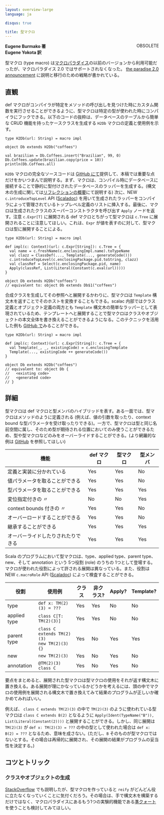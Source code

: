 ```yaml
---
layout: overview-large
language: ja

disqus: true

title: 型マクロ
---
```

<span class="label important" style="float: right;">OBSOLETE</span>

**Eugene Burmako 著**<br>
**Eugene Yokota 訳**

型マクロ (type macro) は[マクロパラダイス](/ja/overviews/macros/paradise.html)の以前のバージョンから利用可能だったが、マクロパラダイス 2.0 ではサポートされなくなった。
[the paradise 2.0 announcement](http://scalamacros.org/news/2013/08/05/macro-paradise-2.0.0-snapshot.html) に説明と移行のための戦略が書かれている。

## 直観

def マクロがコンパイラが特定をメソッドの呼び出しを見つけた時にカスタム関数を実行させることができるように、型マクロは特定の型が使われた時にコンパイラにフックできる。以下のコードの抜粋は、データベースのテーブルから簡単な CRUD 機能を持ったケースクラスを生成する `H2Db` マクロの定義と使用例を示す。

    type H2Db(url: String) = macro impl

    object Db extends H2Db("coffees")

    val brazilian = Db.Coffees.insert("Brazilian", 99, 0)
    Db.Coffees.update(brazilian.copy(price = 10))
    println(Db.Coffees.all)

`H2Db` マクロの完全なソースコードは [GitHub にて](https://github.com/xeno-by/typemacros-h2db)提供して、本稿では重要な点だけをかいつまんで説明する。まず、マクロは、コンパイル時にデータベースに接続することで静的に型付けされたデータベースのラッパーを生成する。(構文木の生成に関しては[リフレクションの概要](http://docs.scala-lang.org/ja/overviews/reflection/overview.html)にて説明する) 次に、<span class="label success">NEW</span> `c.introduceTopLevel` API ([Scaladoc](https://scala-webapps.epfl.ch/jenkins/view/misc/job/macro-paradise211-nightly-main/ws/dists/latest/doc/scala-devel-docs/api/index.html#scala.reflect.macros.Synthetics)) を用いて生成されたラッパーをコンパイラによって管理されているトップレベル定義のリストに挿入する。最後に、マクロは生成されたクラスのスーパーコンストラクタを呼び出す `Apply` ノードを返す。<span class="label warning">注意</span> `c.Expr[T]` に展開される def マクロとちがって型マクロは `c.Tree` に展開されることに注意してほしい。これは、`Expr` が値を表すのに対して、型マクロは型に展開することによる。

    type H2Db(url: String) = macro impl

    def impl(c: Context)(url: c.Expr[String]): c.Tree = {
      val name = c.freshName(c.enclosingImpl.name).toTypeName
      val clazz = ClassDef(..., Template(..., generateCode()))
      c.introduceTopLevel(c.enclosingPackage.pid.toString, clazz)
      val classRef = Select(c.enclosingPackage.pid, name)
      Apply(classRef, List(Literal(Constant(c.eval(url)))))
    }

    object Db extends H2Db("coffees")
    // equivalent to: object Db extends Db$1("coffees")

合成クラスを生成してその参照へと展開するかわりに、型マクロは `Template` 構文木を返すことでそのホストを変換することもできる。scalac 内部ではクラス定義とオブジェクト定義の両方とも `Template` 構文木の簡単なラッパーとして表現されているため、テンプレートへと展開することで型マクロはクラスやオブジェクトの本文全体を書き換えることができるようになる。このテクニックを活用した例も [GitHub で](https://github.com/xeno-by/typemacros-lifter)みることができる。

    type H2Db(url: String) = macro impl

    def impl(c: Context)(url: c.Expr[String]): c.Tree = {
      val Template(_, _, existingCode) = c.enclosingTemplate
      Template(..., existingCode ++ generateCode())
    }

    object Db extends H2Db("coffees")
    // equivalent to: object Db {
    //   <existing code>
    //   <generated code>
    // }

## 詳細

型マクロは def マクロと型メンバのハイブリッドを表す。ある一面では、型マクロはメソッドのように定義される (例えば、値の引数を取ったり、context bound な型パラメータを受け取ったりできる)。一方で、型マクロは型と同じ名前空間に属し、そのため型が期待される位置においてのみ使うことができるため、型や型マクロなどのみをオーバーライドすることができる。(より網羅的な例は [GitHub](https://github.com/scalamacros/kepler/blob/paradise/macros211/test/files/run/macro-typemacros-used-in-funny-places-a/Test_2.scala) を参照してほしい)

<table>
<thead>
<tr><th>機能</th><th>def マクロ</th><th>型マクロ</th><th>型メンバ</th></tr>
</thead>
<tbody>
<tr><td>定義と実装に分かれている</td><td>Yes</td><td>Yes</td><td>No</td></tr>
<tr><td>値パラメータを取ることができる</td><td>Yes</td><td>Yes</td><td>No</td></tr>
<tr><td>型パラメータを取ることができる</td><td>Yes</td><td>Yes</td><td>Yes</td></tr>
<tr><td>変位指定付きの 〃</td><td>No</td><td>No</td><td>Yes</td></tr>
<tr><td>context bounds 付きの 〃</td><td>Yes</td><td>Yes</td><td>No</td></tr>
<tr><td>オーバーロードすることができる</td><td>Yes</td><td>Yes</td><td>No</td></tr>
<tr><td>継承することができる</td><td>Yes</td><td>Yes</td><td>Yes</td></tr>
<tr><td>オーバーライドしたりされたりできる</td><td>Yes</td><td>Yes</td><td>Yes</td></tr>
</tbody>
</table>

Scala のプログラムにおいて型マクロは、type、applied type、parent type、new、そして annotation という 5つ役割 (role) のうちの 1つとして登場する。マクロが使われた役割によって許される展開は異なっている。また、役割は　<span class="label success">NEW</span> `c.macroRole` API ([Scaladoc](https://scala-webapps.epfl.ch/jenkins/view/misc/job/macro-paradise211-nightly-main/ws/dists/latest/doc/scala-devel-docs/api/index.html#scala.reflect.macros.Enclosures)) によって検査することができる。

<table>
<thead>
<tr><th>役割</th><th>使用例</th><th>クラス</th><th>非クラス?</th><th>Apply?</th><th>Template?</th></tr>
</thead>
<tbody>
<tr><td>type         </td><td><code>def x: TM(2)(3) = ???</code></td><td>Yes</td><td>Yes</td><td>No</td><td>No</td></tr>
<tr><td>applied type </td><td><code>class C[T: TM(2)(3)]</code></td><td>Yes</td><td>Yes</td><td>No</td><td>No</td></tr>
<tr><td>parent type  </td><td><code>class C extends TM(2)(3)</code><br/><code>new TM(2)(3){}</code></td><td>Yes</td><td>No</td><td>Yes</td><td>Yes</td></tr>
<tr><td>new          </td><td><code>new TM(2)(3)</code></td><td>Yes</td><td>No</td><td>Yes</td><td>No</td></tr>
<tr><td>annotation   </td><td><code>@TM(2)(3) class C</code></td><td>Yes</td><td>No</td><td>Yes</td><td>No</td></tr>
</tbody>
</table>

要点をまとめると、展開された型マクロは型マクロの使用をそれが返す構文木に置き換える。ある展開が理にかなっているかどうかを考えるには、頭の中でマクロの使用例を展開される構文木で置き換えてみて結果のプログラムが正しいか確かめてみればいい。

例えば、 `class C extends TM(2)(3)` の中で `TM(2)(3)` のように使われている型マクロは `class C extends B(2)` となるように `Apply(Ident(TypeName("B")), List(Literal(Constant(2))))` と展開することができる。しかし、同じ展開は `TM(2)(3)` が `def x: TM(2)(3) = ???` の中の型として使われた場合は `def x: B(2) = ???` となるため、意味を成さない。(ただし、`B` そのものが型マクロではないとする。その場合は再帰的に展開され、その展開の結果がプログラムの妥当性を決定する。)

## コツとトリック

### クラスやオブジェクトの生成

[StackOverflow](http://stackoverflow.com/questions/13795490/how-to-use-type-calculated-in-scala-macro-in-a-reify-clause) でも説明したが、型マクロを作っていると `reify` がどんどん役に立たなくなっていくことに気付くだろう。その場合は、手で構文木を構築するだけではなく、マクロパラダイスにあるもう1つの実験的機能である[準クォート](/ja/overviews/quasiquotes/intro.html)を使うことも検討してみてほしい。
